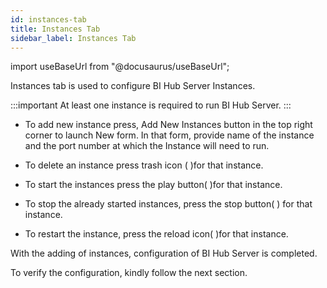 ```yaml
---
id: instances-tab
title: Instances Tab
sidebar_label: Instances Tab
---
```


import useBaseUrl from "@docusaurus/useBaseUrl";

Instances tab is used to configure BI Hub Server Instances.

:::important
 At least one instance is required to run BI Hub Server.
:::

* To add new instance press, Add New Instances button in the top right corner to launch New form. In that form, provide name of the instance and the port number at which the Instance will need to run.

* To delete an instance press trash icon (       )for that instance.

* To start the instances press the play button(          )for that instance.

* To stop the already started instances, press the stop button(      ) for that instance.

* To restart the instance, press the reload icon(     )for that instance.

With the adding of instances, configuration of BI Hub Server is completed. 

To verify the configuration, kindly follow the next section.